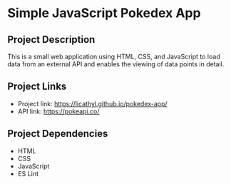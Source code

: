 # Simple JavaScript Pokedex App
## Project Description
This is a small web application using HTML, CSS, and JavaScript to load data from an external API and enables the viewing of data points in detail.
## Project Links
* Project link: https://licathyl.github.io/pokedex-app/
* API link: https://pokeapi.co/
## Project Dependencies 
* HTML
* CSS
* JavaScript
* ES Lint 
